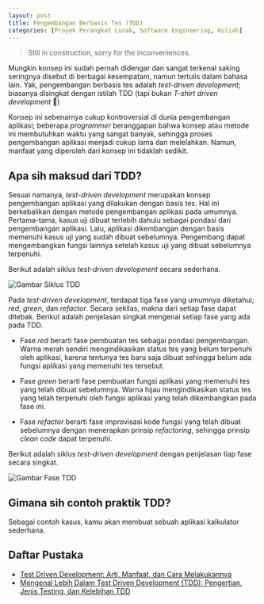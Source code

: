 ```yaml
---
layout: post
title: Pengembangan Berbasis Tes (TDD)
categories: [Proyek Perangkat Lunak, Software Engineering, Kuliah]
---
```


> Still in construction, sorry for the inconveniences.

Mungkin konsep ini sudah pernah didengar dan sangat terkenal saking seringnya disebut di berbagai kesempatam, namun tertulis dalam bahasa lain. Yak, pengembangan berbasis tes adalah *test-driven development*; biasanya disingkat dengan istilah TDD (tapi bukan *T-shirt driven development* 🤭)

Konsep ini sebenarnya cukup kontroversial di dunia pengembangan aplikasi; beberapa *programmer* beranggapan bahwa konsep atau metode ini membutuhkan waktu yang sangat banyak, sehingga proses pengembangan aplikasi menjadi cukup lama dan melelahkan. Namun, manfaat yang diperoleh dari konsep ini tidaklah sedikit.

## Apa sih maksud dari TDD?

Sesuai namanya, *test-driven development* merupakan konsep pengembangan aplikasi yang dilakukan dengan basis tes. Hal ini berkebalikan dengan metode pengembangan aplikasi pada umumnya. Pertama-tama, kasus uji dibuat terlebih dahulu sebagai pondasi dari pengembangan aplikasi. Lalu, aplikasi dikembangan dengan basis memenuhi kasus uji yang sudah dibuat sebelumnya. Pengembang dapat mengembangkan fungsi lainnya setelah kasus uji yang dibuat sebelumnya terpenuhi.

Berikut adalah siklus *test-driven development* secara sederhana.

![Gambar Siklus TDD](https://miro.medium.com/v2/resize:fit:475/1*Mjb3IFooRmFumA2IgNEWbw.png)

Pada *test-driven development*, terdapat tiga fase yang umumnya diketahui; *red*, *green*, dan *refactor*. Secara sekilas, makna dari setiap fase dapat ditebak. Berikut adalah penjelasan singkat mengenai setiap fase yang ada pada TDD.

- Fase *red* berarti fase pembuatan tes sebagai pondasi pengembangan. Warna merah sendiri mengindikasikan status tes yang belum terpenuhi oleh aplikasi, karena tentunya tes baru saja dibuat sehingga belum ada fungsi aplikasi yang memenuhi tes tersebut.

- Fase *green* berarti fase pembuatan fungsi aplikasi yang memenuhi tes yang telah dibuat sebelumnya. Warna hijau mengindikasikan status tes yang telah terpenuhi oleh fungsi aplikasi yang telah dikembangkan pada fase ini.

- Fase *refactor* berarti fase improvisasi kode fungsi yang telah dibuat sebelumnya dengan menerapkan prinsip *refactoring*, sehingga prinsip *clean code* dapat terpenuhi.

Berikut adalah siklus *test-driven development* dengan penjelasan tiap fase secara singkat.

![Gambar Fase TDD](https://miro.medium.com/v2/resize:fit:700/1*tZSwCigaTaJdovyWlp5uBQ.jpeg)

## Gimana sih contoh praktik TDD?

Sebagai contoh kasus, kamu akan membuat sebuah aplikasi kalkulator sederhana.

## Daftar Pustaka

- [Test Driven Development: Arti, Manfaat, dan Cara Melakukannya](https://glints.com/id/lowongan/test-driven-development/)
- [Mengenal Lebih Dalam Test Driven Development (TDD): Pengertian, Jenis Testing, dan Kelebihan TDD](https://www.binaracademy.com/blog/test-driven-development-tdd-adalah)

